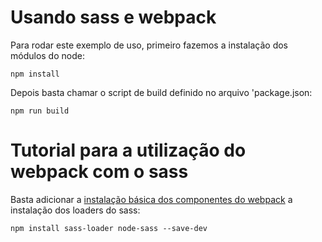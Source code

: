 # Usando sass e webpack

Para rodar este exemplo de uso, primeiro fazemos a instalação dos módulos do node:

```
npm install
```

Depois basta chamar o script de build definido no arquivo 'package.json:

```
npm run build
```

# Tutorial para a utilização do webpack com o sass

Basta adicionar a [instalação básica dos componentes do webpack](https://github.com/Dirack/Estudos/tree/master/webpack/simples#tutorial-para-utiliza%C3%A7%C3%A3o-do-webpack-em-um-projeto-simples)
a instalação dos loaders do sass:

```
npm install sass-loader node-sass --save-dev
```
